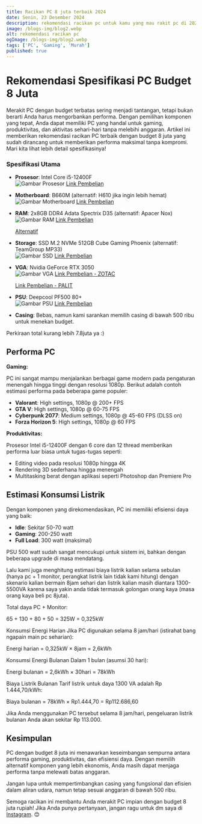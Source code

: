 ```yaml
---
title: Racikan PC 8 juta terbaik 2024
date: Senin, 23 Desember 2024
description: rekomendasi racikan pc untuk kamu yang mau rakit pc di 2024 ini!
image: /blogs-img/blog2.webp
alt: rekomendasi racikan pc
ogImage: /blogs-img/blog2.webp
tags: ['PC', 'Gaming', 'Murah']
published: true
---
```


# Rekomendasi Spesifikasi PC Budget 8 Juta

Merakit PC dengan budget terbatas sering menjadi tantangan, tetapi bukan berarti Anda harus mengorbankan performa. Dengan pemilihan komponen yang tepat, Anda dapat memiliki PC yang handal untuk gaming, produktivitas, dan aktivitas sehari-hari tanpa melebihi anggaran. Artikel ini memberikan rekomendasi racikan PC terbaik dengan budget 8 juta yang sudah dirancang untuk memberikan performa maksimal tanpa kompromi. Mari kita lihat lebih detail spesifikasinya!

### Spesifikasi Utama

- **Prosesor**: Intel Core i5-12400F  
  ![Gambar Prosesor](https://images.tokopedia.net/img/cache/200-square/VqbcmM/2024/12/14/f81f18b8-2876-494d-a879-3d8ce776fba0.jpg.webp?ect=4g)
  [Link Pembelian](https://tokopedia.link/SY6Peb3cyPb)
- **Motherboard**: B660M (alternatif: H610 jika ingin lebih hemat)  
  ![Gambar Motherboard](https://images.tokopedia.net/img/cache/200-square/VqbcmM/2023/4/12/81e8eb2d-9dd7-4fbe-abb9-932b226bd638.jpg.webp?ect=4g)
  [Link Pembelian](https://tokopedia.link/2nY3x9bdyPb)
- **RAM**: 2x8GB DDR4 Adata Spectrix D35 (alternatif: Apacer Nox)  
  ![Gambar RAM](https://images.tokopedia.net/img/cache/200-square/VqbcmM/2024/9/12/1e42ad2c-9068-4a96-a35b-ab36f1549d07.jpg.webp?ect=4g)
  [Link Pembelian](https://tokopedia.link/1M0SbkndyPb)

  [Alternatif](https://tokopedia.link/XWSlW8sdyPb)

- **Storage**: SSD M.2 NVMe 512GB Cube Gaming Phoenix (alternatif: TeamGroup MP33)  
  ![Gambar SSD](https://images.tokopedia.net/img/cache/200-square/VqbcmM/2022/12/19/724bdc6b-a245-4fa4-90cd-e17dfdbf7508.jpg.webp?ect=4g)
  [Link Pembelian](https://tokopedia.link/RSVL5jydyPb)
- **VGA**: Nvidia GeForce RTX 3050  
  ![Gambar VGA](https://images.tokopedia.net/img/cache/200-square/VqbcmM/2024/2/17/b04475f9-d20d-4d21-8855-2d3f2117a370.jpg.webp?ect=4g)
  [Link Pembelian - ZOTAC](https://tokopedia.link/O2hJndFdyPb)

  [Link Pembelian - PALIT](https://tokopedia.link/N0ygy8AdyPb)

- **PSU**: Deepcool PF500 80+  
  ![Gambar PSU](https://images.tokopedia.net/img/cache/200-square/VqbcmM/2023/2/4/8fac1555-9a19-4781-b882-8ea9ba19a931.png.webp?ect=4g)
  [Link Pembelian](https://tokopedia.link/6WIrFCOdyPb)
- **Casing**: Bebas, namun kami sarankan memilih casing di bawah 500 ribu untuk menekan budget.

Perkiraan total kurang lebih 7.8juta ya :)

## Performa PC

**Gaming:**

PC ini sangat mampu menjalankan berbagai game modern pada pengaturan menengah hingga tinggi dengan resolusi 1080p. Berikut adalah contoh estimasi performa pada beberapa game populer:

- **Valorant**: High settings, 1080p @ 200+ FPS
- **GTA V**: High settings, 1080p @ 60-75 FPS
- **Cyberpunk 2077**: Medium settings, 1080p @ 45-60 FPS (DLSS on)
- **Forza Horizon 5**: High settings, 1080p @ 60 FPS

**Produktivitas:**

Prosesor Intel i5-12400F dengan 6 core dan 12 thread memberikan performa luar biasa untuk tugas-tugas seperti:

- Editing video pada resolusi 1080p hingga 4K
- Rendering 3D sederhana hingga menengah
- Multitasking berat dengan aplikasi seperti Photoshop dan Premiere Pro

## Estimasi Konsumsi Listrik

Dengan komponen yang direkomendasikan, PC ini memiliki efisiensi daya yang baik:

- **Idle**: Sekitar 50-70 watt
- **Gaming**: 200-250 watt
- **Full Load**: 300 watt (maksimal)

PSU 500 watt sudah sangat mencukupi untuk sistem ini, bahkan dengan beberapa upgrade di masa mendatang.

Lalu kami juga menghitung estimasi biaya listrik kalian selama sebulan (hanya pc + 1 monitor, perangkat listrik lain tidak kami hitung) dengan skenario kalian bermain 8jam sehari dan listrik kalian masih diantara 1300-5500VA karena saya yakin anda tidak termasuk golongan orang kaya (masa orang kaya beli pc 8juta).

Total daya PC + Monitor:

65 + 130 + 80 + 50 = 325W = 0,325kW

Konsumsi Energi Harian
Jika PC digunakan selama 8 jam/hari (istirahat bang ngapain main pc seharian):

Energi harian = 0,325kW × 8jam = 2,6kWh

Konsumsi Energi Bulanan
Dalam 1 bulan (asumsi 30 hari):

Energi bulanan = 2,6kWh × 30hari = 78kWh

Biaya Listrik Bulanan
Tarif listrik untuk daya 1300 VA adalah Rp 1.444,70/kWh:

Biaya bulanan = 78kWh × Rp1.444,70 = Rp112.686,60

Jika Anda menggunakan PC tersebut selama 8 jam/hari, pengeluaran listrik bulanan Anda akan sekitar Rp 113.000.

## Kesimpulan

PC dengan budget 8 juta ini menawarkan keseimbangan sempurna antara performa gaming, produktivitas, dan efisiensi daya. Dengan memilih alternatif komponen yang lebih ekonomis, Anda masih dapat menjaga performa tanpa melewati batas anggaran.

Jangan lupa untuk mempertimbangkan casing yang fungsional dan efisien dalam aliran udara, namun tetap sesuai anggaran di bawah 500 ribu.

Semoga racikan ini membantu Anda merakit PC impian dengan budget 8 juta rupiah! Jika Anda punya pertanyaan, jangan ragu untuk dm saya di [Instagram](https://instagram.com/byntangxyz). 😊
